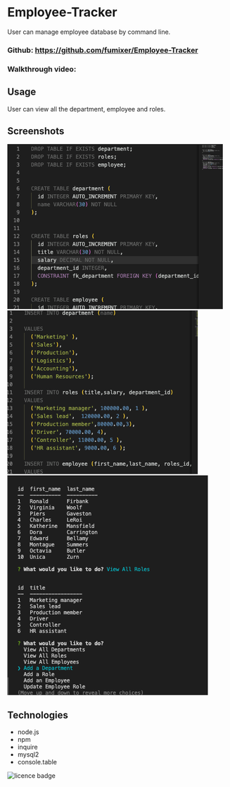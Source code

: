 # Employee-Tracker
User can manage employee database by command line.

### Github: https://github.com/fumixer/Employee-Tracker


### Walkthrough video: 


## Usage
User can view all the department, employee and roles.

## Screenshots
![schema](./img/1.png)
![seeds](./img/2.png)
![output](./img/3.png)

## Technologies
* node.js
* npm
* inquire
* mysql2
* console.table

![licence badge](https://img.shields.io/badge/license-MIT-orange.png)





